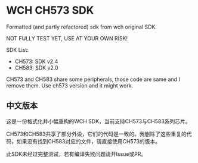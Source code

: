 # WCH CH573 SDK

Formatted (and partly refactored) sdk from wch original SDK.

NOT FULLY TEST YET, USE AT YOUR OWN RISK!

SDK List:
- CH573: SDK v2.4
- CH583: SDK v2.0

CH573 and CH583 share some peripherals, those code are same and I remove them. Use ch573 version and it might work.

## 中文版本

这是一份格式化并小幅重构的WCH SDK，当前支持CH573与CH583系列芯片。

CH573和CH583共享了部分外设，它们的代码是一致的。我删除了这些重复的代码，如果没有找到CH583对应的文件，请直接使用CH573的版本。

此SDK未经过完整测试，若有编译失败问题请开Issue或PR。
